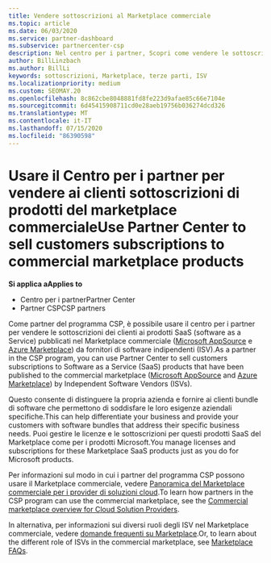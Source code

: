 ```yaml
---
title: Vendere sottoscrizioni al Marketplace commerciale
ms.topic: article
ms.date: 06/03/2020
ms.service: partner-dashboard
ms.subservice: partnercenter-csp
description: Nel centro per i partner, Scopri come vendere le sottoscrizioni dei clienti ai prodotti SaaS pubblicati nel Marketplace commerciale da fornitori di software indipendenti (ISV).
author: BillLinzbach
ms.author: BillLi
keywords: sottoscrizioni, Marketplace, terze parti, ISV
ms.localizationpriority: medium
ms.custom: SEOMAY.20
ms.openlocfilehash: 8c862cbe8048881fd8fe223d9afae85c66e7104e
ms.sourcegitcommit: 6d45415908711cd0e28aeb19756b036274dcd326
ms.translationtype: MT
ms.contentlocale: it-IT
ms.lasthandoff: 07/15/2020
ms.locfileid: "86390598"
---
```

# <a name="use-partner-center-to-sell-customers-subscriptions-to-commercial-marketplace-products"></a><span data-ttu-id="30cd4-104">Usare il Centro per i partner per vendere ai clienti sottoscrizioni di prodotti del marketplace commerciale</span><span class="sxs-lookup"><span data-stu-id="30cd4-104">Use Partner Center to sell customers subscriptions to commercial marketplace products</span></span>

<span data-ttu-id="30cd4-105">**Si applica a**</span><span class="sxs-lookup"><span data-stu-id="30cd4-105">**Applies to**</span></span>

- <span data-ttu-id="30cd4-106">Centro per i partner</span><span class="sxs-lookup"><span data-stu-id="30cd4-106">Partner Center</span></span>
- <span data-ttu-id="30cd4-107">Partner CSP</span><span class="sxs-lookup"><span data-stu-id="30cd4-107">CSP partners</span></span>

<span data-ttu-id="30cd4-108">Come partner del programma CSP, è possibile usare il centro per i partner per vendere le sottoscrizioni dei clienti ai prodotti SaaS (software as a Service) pubblicati nel Marketplace commerciale ([Microsoft AppSource](https://appsource.microsoft.com/) e [Azure Marketplace](https://azuremarketplace.microsoft.com/)) da fornitori di software indipendenti (ISV).</span><span class="sxs-lookup"><span data-stu-id="30cd4-108">As a partner in the CSP program, you can use Partner Center to sell customers subscriptions to Software as a Service (SaaS) products that have been published to the commercial marketplace ([Microsoft AppSource](https://appsource.microsoft.com/) and [Azure Marketplace](https://azuremarketplace.microsoft.com/)) by Independent Software Vendors (ISVs).</span></span>

<span data-ttu-id="30cd4-109">Questo consente di distinguere la propria azienda e fornire ai clienti bundle di software che permettono di soddisfare le loro esigenze aziendali specifiche.</span><span class="sxs-lookup"><span data-stu-id="30cd4-109">This can help differentiate your business and provide your customers with software bundles that address their specific business needs.</span></span> <span data-ttu-id="30cd4-110">Puoi gestire le licenze e le sottoscrizioni per questi prodotti SaaS del Marketplace come per i prodotti Microsoft.</span><span class="sxs-lookup"><span data-stu-id="30cd4-110">You manage licenses and subscriptions for these Marketplace SaaS products just as you do for Microsoft products.</span></span>

<span data-ttu-id="30cd4-111">Per informazioni sul modo in cui i partner del programma CSP possono usare il Marketplace commerciale, vedere [Panoramica del Marketplace commerciale per i provider di soluzioni cloud](csp-commercial-marketplace-overview.md).</span><span class="sxs-lookup"><span data-stu-id="30cd4-111">To learn how partners in the CSP program can use the commercial marketplace, see the [Commercial marketplace overview for Cloud Solution Providers](csp-commercial-marketplace-overview.md).</span></span>

<span data-ttu-id="30cd4-112">In alternativa, per informazioni sui diversi ruoli degli ISV nel Marketplace commerciale, vedere [domande frequenti su Marketplace](https://docs.microsoft.com/azure/marketplace/marketplace-faq-publisher-guide).</span><span class="sxs-lookup"><span data-stu-id="30cd4-112">Or, to learn about the different role of ISVs in the commercial marketplace, see [Marketplace FAQs](https://docs.microsoft.com/azure/marketplace/marketplace-faq-publisher-guide).</span></span>
